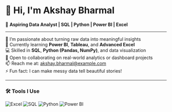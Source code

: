 # 👋 Hi, I'm Akshay Bharmal  

🎯 **Aspiring Data Analyst | SQL | Python | Power BI | Excel**

---

👀 I’m passionate about turning raw data into meaningful insights  
🌱 Currently learning **Power BI**, **Tableau**, and **Advanced Excel**  
💻 Skilled in **SQL**, **Python (Pandas, NumPy)**, and data visualization  
💞️ Open to collaborating on real-world analytics or dashboard projects  
📫 Reach me at: [akshay.bharmal@example.com](mailto:akshay.bharmal@example.com)  
⚡ Fun fact: I can make messy data tell beautiful stories!  

---

### 🛠️ Tools I Use  
![Excel](https://img.shields.io/badge/Excel-217346?style=for-the-badge&logo=microsoft-excel&logoColor=white)
![SQL](https://img.shields.io/badge/SQL-336791?style=for-the-badge&logo=postgresql&logoColor=white)
![Python](https://img.shields.io/badge/Python-3776AB?style=for-the-badge&logo=python&logoColor=white)
![Power BI](https://img.shields.io/badge/Power%20BI-F2C811?style=for-the-badge&logo=power-bi&logoColor=black)

